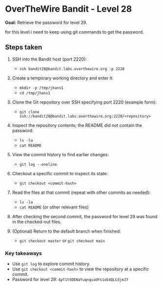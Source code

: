 # OverTheWire Bandit - Level 28

**Goal:** Retrieve the password for level 29.

for this level i need to keep using git commands to get the password.

## Steps taken

1. SSH into the Bandit host (port 2220):
    - `ssh bandit28@bandit.labs.overthewire.org -p 2220`

2. Create a temporary working directory and enter it:
    - `mkdir -p /tmp/jhans1`
    - `cd /tmp/jhans1`

3. Clone the Git repository over SSH specifying port 2220 (example form):
    - `git clone ssh://bandit28@bandit.labs.overthewire.org:2220/<repository>`

4. Inspect the repository contents; the README did not contain the password:
    - `ls -la`
    - `cat README`

5. View the commit history to find earlier changes:
    - `git log --oneline`

6. Checkout a specific commit to inspect its state:
    - `git checkout <commit-hash>`

7. Read the files at that commit (repeat with other commits as needed):
    - `ls -la`
    - `cat README` (or other relevant files)

8. After checking the second commit, the password for level 29 was found in the checked-out files.

9. (Optional) Return to the default branch when finished:
    - `git checkout master` or `git checkout main`

### Key takeaways
- Use `git log` to explore commit history.
- Use `git checkout <commit-hash>` to view the repository at a specific commit.
- Password for level 29: `4pT1t5DENaYuqnqvadYs1oE4QLCdjmJ7`
